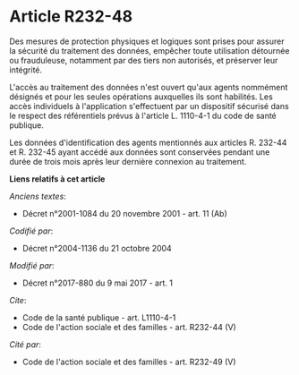 # Article R232-48

Des mesures de protection physiques et logiques sont prises pour assurer la sécurité du traitement des données, empêcher
toute utilisation détournée ou frauduleuse, notamment par des tiers non autorisés, et préserver leur intégrité. 

L'accès au traitement des données n'est ouvert qu'aux agents nommément désignés et pour les seules opérations auxquelles ils
sont habilités. Les accès individuels à l'application s'effectuent par un dispositif sécurisé dans le respect des
référentiels prévus à l'article L. 1110-4-1 du code de santé publique. 

Les données d'identification des agents mentionnés aux articles R. 232-44 et R. 232-45 ayant accédé aux données sont
conservées pendant une durée de trois mois après leur dernière connexion au traitement.

**Liens relatifs à cet article**

_Anciens textes_:

  - Décret n°2001-1084 du 20 novembre 2001 - art. 11 (Ab)

_Codifié par_:

  - Décret n°2004-1136 du 21 octobre 2004

_Modifié par_:

  - Décret n°2017-880 du 9 mai 2017 - art. 1

_Cite_:

  - Code de la santé publique - art. L1110-4-1
  - Code de l'action sociale et des familles - art. R232-44 (V)

_Cité par_:

  - Code de l'action sociale et des familles - art. R232-49 (V)
